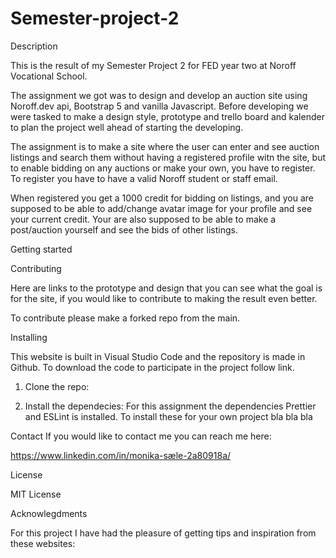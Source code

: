 # Semester-project-2
Description

This is the result of my Semester Project 2 for FED year two at Noroff Vocational School.

The assignment we got was to design and develop an auction site using Noroff.dev api, Bootstrap 5 and vanilla Javascript.
 Before developing we were tasked to make a design style, prototype and trello board and kalender to plan the project well ahead of starting the developing.

The assignment is to make a site where the user can enter and see auction listings and search them without having a registered profile witn the site, but to enable bidding on any auctions or make your own, you have to register. To register you have to have a valid Noroff student or staff email.

When registered you get a 1000 credit for bidding on listings, and you are supposed to be able to add/change avatar image for your profile and see your current credit. Your are also supposed to be able to make a post/auction yourself and see the bids of other listings.


Getting started

Contributing

Here are links to the prototype and design that you can see what the goal is for the site, if you would like to contribute to making the result even better.

To contribute please make a forked repo from the main.

Installing

This website is built in Visual Studio Code and the repository is made in Github. To download the code to participate in the project follow link.

1. Clone the repo:

2. Install the dependecies:
For this assignment the dependencies Prettier and ESLint is installed. To install these for your own project bla bla bla

Contact
If you would like to contact me you can reach me here:

https://www.linkedin.com/in/monika-sæle-2a80918a/

License

MIT License

Acknowlegdments

For this project I have had the pleasure of getting tips and inspiration from these websites: